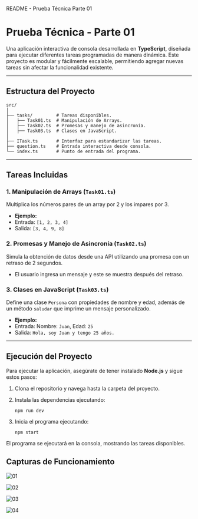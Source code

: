   README - Prueba Técnica Parte 01

**Prueba Técnica - Parte 01**
=============================

Una aplicación interactiva de consola desarrollada en **TypeScript**, diseñada para ejecutar diferentes tareas programadas de manera dinámica. Este proyecto es modular y fácilmente escalable, permitiendo agregar nuevas tareas sin afectar la funcionalidad existente.

* * *

**Estructura del Proyecto**
---------------------------

    src/
    │
    ├── tasks/         # Tareas disponibles.
    │   ├── Task01.ts  # Manipulación de Arrays.
    │   ├── Task02.ts  # Promesas y manejo de asincronía.
    │   ├── Task03.ts  # Clases en JavaScript.
    │
    ├── ITask.ts       # Interfaz para estandarizar las tareas.
    ├── question.ts    # Entrada interactiva desde consola.
    └── index.ts       # Punto de entrada del programa.
  

* * *

**Tareas Incluidas**
--------------------

### **1\. Manipulación de Arrays (`Task01.ts`)**

Multiplica los números pares de un array por 2 y los impares por 3.

*   **Ejemplo:**
*   Entrada: `[1, 2, 3, 4]`
*   Salida: `[3, 4, 9, 8]`

### **2\. Promesas y Manejo de Asincronía (`Task02.ts`)**

Simula la obtención de datos desde una API utilizando una promesa con un retraso de 2 segundos.

*   El usuario ingresa un mensaje y este se muestra después del retraso.

### **3\. Clases en JavaScript (`Task03.ts`)**

Define una clase `Persona` con propiedades de nombre y edad, además de un método `saludar` que imprime un mensaje personalizado.

*   **Ejemplo:**
*   Entrada: Nombre: `Juan`, Edad: `25`
*   Salida: `Hola, soy Juan y tengo 25 años.`

* * *

**Ejecución del Proyecto**
--------------------------

Para ejecutar la aplicación, asegúrate de tener instalado **Node.js** y sigue estos pasos:

1.  Clona el repositorio y navega hasta la carpeta del proyecto.
2.  Instala las dependencias ejecutando:
    
        npm run dev
    
3.  Inicia el programa ejecutando:
    
        npm start
    

El programa se ejecutará en la consola, mostrando las tareas disponibles.

## Capturas de Funcionamiento
![01](https://github.com/user-attachments/assets/93f58005-8823-4f64-bf3e-ad50f0861a4b)

![02](https://github.com/user-attachments/assets/ef32aaca-5f48-4534-ae4e-a3766e0ba347)

![03](https://github.com/user-attachments/assets/c34a8b7a-6ec8-4a65-b199-46529f72e5e3)

![04](https://github.com/user-attachments/assets/c8b2eaee-bbb3-43f4-a330-1fee5a29efea)

